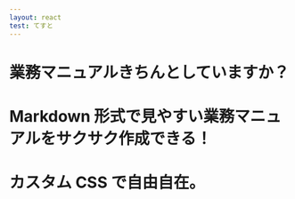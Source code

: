 ```yaml
---
layout: react
test: てすと
---
```


# 業務マニュアルきちんとしていますか？

# Markdown 形式で見やすい業務マニュアルをサクサク作成できる！

# カスタム CSS で自由自在。